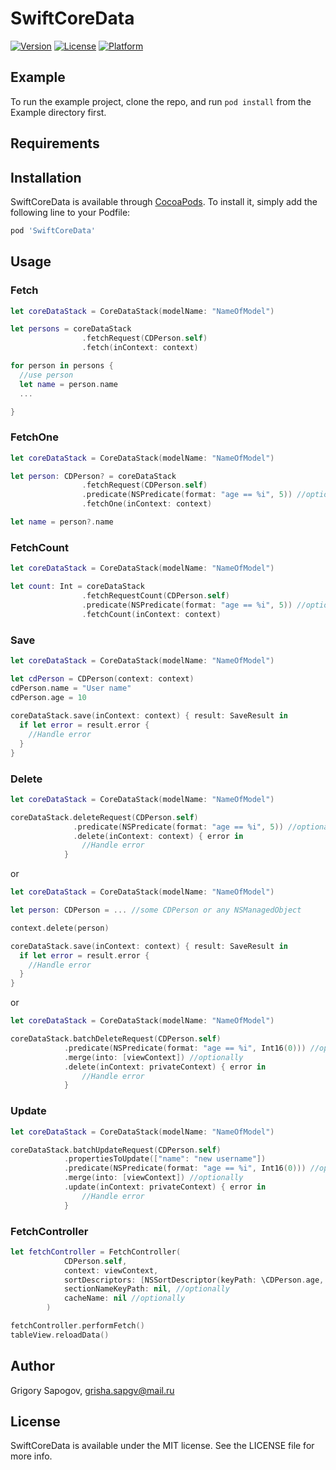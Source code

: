 # SwiftCoreData

[![Version](https://img.shields.io/cocoapods/v/SwiftCoreData.svg?style=flat)](https://cocoapods.org/pods/SwiftCoreData)
[![License](https://img.shields.io/cocoapods/l/SwiftCoreData.svg?style=flat)](https://cocoapods.org/pods/SwiftCoreData)
[![Platform](https://img.shields.io/cocoapods/p/SwiftCoreData.svg?style=flat)](https://cocoapods.org/pods/SwiftCoreData)

## Example

To run the example project, clone the repo, and run `pod install` from the Example directory first.

## Requirements

## Installation

  SwiftCoreData is available through [CocoaPods](https://cocoapods.org). To install
it, simply add the following line to your Podfile:

```ruby
pod 'SwiftCoreData'
```

## Usage

### Fetch 

```swift
let coreDataStack = CoreDataStack(modelName: "NameOfModel")

let persons = coreDataStack
                .fetchRequest(CDPerson.self)
                .fetch(inContext: context)

for person in persons {
  //use person
  let name = person.name
  ...

}
```
### FetchOne 

```swift
let coreDataStack = CoreDataStack(modelName: "NameOfModel")

let person: CDPerson? = coreDataStack
                .fetchRequest(CDPerson.self)
                .predicate(NSPredicate(format: "age == %i", 5)) //optionally
                .fetchOne(inContext: context)

let name = person?.name
```
### FetchCount
```swift
let coreDataStack = CoreDataStack(modelName: "NameOfModel")

let count: Int = coreDataStack
                .fetchRequestCount(CDPerson.self)
                .predicate(NSPredicate(format: "age == %i", 5)) //optionally
                .fetchCount(inContext: context)


```
### Save
```swift
let coreDataStack = CoreDataStack(modelName: "NameOfModel")

let cdPerson = CDPerson(context: context)
cdPerson.name = "User name"
cdPerson.age = 10
  
coreDataStack.save(inContext: context) { result: SaveResult in
  if let error = result.error {
    //Handle error
  }
}
```

### Delete
```swift
let coreDataStack = CoreDataStack(modelName: "NameOfModel")

coreDataStack.deleteRequest(CDPerson.self)
              .predicate(NSPredicate(format: "age == %i", 5)) //optionally
              .delete(inContext: context) { error in
                //Handle error
            }
```
or
```swift
let coreDataStack = CoreDataStack(modelName: "NameOfModel")

let person: CDPerson = ... //some CDPerson or any NSManagedObject

context.delete(person)

coreDataStack.save(inContext: context) { result: SaveResult in
  if let error = result.error {
    //Handle error
  }
}
```
or
```swift
let coreDataStack = CoreDataStack(modelName: "NameOfModel")

coreDataStack.batchDeleteRequest(CDPerson.self)
            .predicate(NSPredicate(format: "age == %i", Int16(0))) //optionally
            .merge(into: [viewContext]) //optionally
            .delete(inContext: privateContext) { error in
                //Handle error
            }
```
### Update
```swift
let coreDataStack = CoreDataStack(modelName: "NameOfModel")

coreDataStack.batchUpdateRequest(CDPerson.self)
            .propertiesToUpdate(["name": "new username"])
            .predicate(NSPredicate(format: "age == %i", Int16(0))) //optionally
            .merge(into: [viewContext]) //optionally
            .update(inContext: privateContext) { error in
                //Handle error
            }
```

### FetchController
```swift
let fetchController = FetchController(
            CDPerson.self,
            context: viewContext,
            sortDescriptors: [NSSortDescriptor(keyPath: \CDPerson.age, ascending: true)], //required sortDescriptors
            sectionNameKeyPath: nil, //optionally
            cacheName: nil //optionally
        )

fetchController.performFetch()
tableView.reloadData()
```
## Author

Grigory Sapogov, grisha.sapgv@mail.ru

## License

SwiftCoreData is available under the MIT license. See the LICENSE file for more info.
